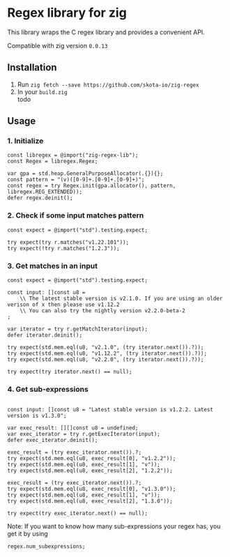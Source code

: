 # Regex library for zig
This library wraps the C regex library and provides a convenient API.

Compatible with zig version `0.0.13`

## Installation
1. Run `zig fetch --save https://github.com/skota-io/zig-regex`
2. In your `build.zig` <br>
todo

## Usage
### 1. Initialize
```zig
const libregex = @import("zig-regex-lib");
const Regex = libregex.Regex;

var gpa = std.heap.GeneralPurposeAllocator(.{}){};
const pattern = "(v)([0-9]+.[0-9]+.[0-9]+)";
const regex = try Regex.init(gpa.allocator(), pattern, libregex.REG_EXTENDED));
defer regex.deinit();
```

### 2. Check if some input matches pattern
```zig
const expect = @import("std").testing.expect;

try expect(try r.matches("v1.22.101"));
try expect(!try r.matches("1.2.3"));
```

### 3. Get matches in an input
```zig
const expect = @import("std").testing.expect;

const input: []const u8 =
    \\ The latest stable version is v2.1.0. If you are using an older verison of x then please use v1.12.2
    \\ You can also try the nightly version v2.2.0-beta-2
;

var iterator = try r.getMatchIterator(input);
defer iterator.deinit();

try expect(std.mem.eql(u8, "v2.1.0", (try iterator.next()).?));
try expect(std.mem.eql(u8, "v1.12.2", (try iterator.next()).?));
try expect(std.mem.eql(u8, "v2.2.0", (try iterator.next()).?));

try expect(try iterator.next() == null);
```

### 4. Get sub-expressions
```zig

const input: []const u8 = "Latest stable version is v1.2.2. Latest version is v1.3.0";

var exec_result: [][]const u8 = undefined;
var exec_iterator = try r.getExecIterator(input);
defer exec_iterator.deinit();

exec_result = (try exec_iterator.next()).?;
try expect(std.mem.eql(u8, exec_result[0], "v1.2.2"));
try expect(std.mem.eql(u8, exec_result[1], "v"));
try expect(std.mem.eql(u8, exec_result[2], "1.2.2"));

exec_result = (try exec_iterator.next()).?;
try expect(std.mem.eql(u8, exec_result[0], "v1.3.0"));
try expect(std.mem.eql(u8, exec_result[1], "v"));
try expect(std.mem.eql(u8, exec_result[2], "1.3.0"));

try expect(try exec_iterator.next() == null);
```


Note: If you want to know how many sub-expressions your regex has, you get it by using
```zig
regex.num_subexpressions;
```